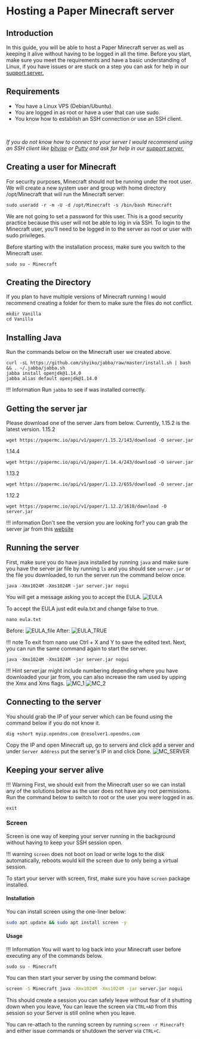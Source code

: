 # Hosting a Paper Minecraft server

## Introduction
In this guide, you will be able to host a Paper Minecraft server as well as keeping it alive without having to be logged in all the time. Before you start, make sure you meet the requirements and have a basic understanding of Linux, if you have issues or are stuck on a step you can ask for help in our [support server.](https://discord.gg/jcKEyxn)

## Requirements 
* You have a Linux VPS (Debian/Ubuntu).
* You are logged in as root or have a user that can use sudo.
* You know how to establish an SSH connection or use an SSH client.
<br/>

*If you do not know how to connect to your server I would recommend using an SSH client like [bitvise](https://www.bitvise.com/ssh-client-download) or [Putty](https://www.putty.org/) and ask for help in our [support server.](https://discord.gg/jcKEyxn)*

## Creating a user for Minecraft
For security purposes, Minecraft should not be running under the root user. We will create a new system user and group with home directory /opt/Minecraft that will run the Minecraft server:

```
sudo useradd -r -m -U -d /opt/Minecraft -s /bin/bash Minecraft
```
We are not going to set a password for this user. This is a good security practice because this user will not be able to log in via SSH. To login to the Minecraft user, you’ll need to be logged in to the server as root or user with sudo privileges.

Before starting with the installation process, make sure you switch to the Minecraft user.

```
sudo su - Minecraft
```

## Creating the Directory 
If you plan to have multiple versions of Minecraft running I would recommend creating a folder for them to make sure the files do not conflict.
```
mkdir Vanilla
cd Vanilla
```

## Installing Java
Run the commands below on the Minecraft user we created above.
```
curl -sL https://github.com/shyiko/jabba/raw/master/install.sh | bash && . ~/.jabba/jabba.sh
jabba install openjdk@1.14.0
jabba alias default openjdk@1.14.0
```
!!! Information 
    Run `jabba` to see if was installed correctly. 
## Getting the server jar
Please download one of the server Jars from below. Currently, 1.15.2 is the latest version.
1.15.2
```
wget https://papermc.io/api/v1/paper/1.15.2/143/download -O server.jar
```
1.14.4
```
wget https://papermc.io/api/v1/paper/1.14.4/243/download -O server.jar
```
1.13.2
```
wget https://papermc.io/api/v1/paper/1.13.2/655/download -O server.jar
```
1.12.2
```
wget https://papermc.io/api/v1/paper/1.12.2/1618/download -O server.jar
```

!!! information
    Don't see the version you are looking for? you can grab the server jar from this [website](https://papermc.io/legacy)

## Running the server
First, make sure you do have java installed by running `java` and make sure you have the server jar file by running `ls` and you should see `server.jar` or the file you downloaded, to run the server run the command below once.
```
java -Xmx1024M -Xms1024M -jar server.jar nogui
```
You will get a message asking you to accept the EULA.
![EULA](https://i.imgur.com/HgyNGLQ.png)

To accept the EULA just edit eula.txt and change false to true.
```
nano eula.txt
```
Before:
![EULA_file](https://i.imgur.com/8EST1o0.png)
After:
![EULA_TRUE](https://i.imgur.com/vwia9Bo.png)

!!! note
    To exit from nano use Ctrl + X and Y to save the edited text.
Next, you can run the same command again to start the server.
```
java -Xmx1024M -Xms1024M -jar server.jar nogui
```
!!! Hint
    server.jar might include numbering depending where you have downloaded your jar from, you can also increase the ram used by upping the Xmx and Xms flags.
![MC_1](https://i.imgur.com/3TqN7J2.png)
![MC_2](https://i.imgur.com/XCipNhG.png)

## Connecting to the server
You should grab the IP of your server which can be found using the command below if you do not know it.

```
dig +short myip.opendns.com @resolver1.opendns.com
```
 Copy the IP and open Minecraft up, go to servers and click add a server and under `Server Address` put the server's IP in and click Done.
 ![MC_SERVER](https://i.imgur.com/Sv1gMft.png)

## Keeping your server alive

!!! Warning
    First, we should exit from the Minecraft user so we can install any of the solutions below as the user does not have any root permissions.
Run the command below to switch to root or the user you were logged in as.
```
exit
```
### Screen

Screen is one way of keeping your server running in the background without having to keep your SSH session open.

!!! warning
    `screen` does not boot on load or write logs to the disk automatically, reboots would kill the screen due to only being a virtual session.

To start your server with screen, first, make sure you have `screen` package installed.

#### Installation
You can install screen using the one-liner below:
```bash
sudo apt update && sudo apt install screen -y
```
#### Usage

!!! Information
    You will want to log back into your Minecraft user before executing any of the commands below.
```
sudo su - Minecraft
```

You can then start your server by using the command below:
```bash
screen -S Minecraft java -Xmx1024M -Xms1024M -jar server.jar nogui
```
This should create a session you can safely leave without fear of it shutting down when you leave, 
You can leave the screen via `CTRL+AD` from this session so your Server is still online when you leave.

You can re-attach to the running screen by running `screen -r Minecraft` and either issue commands or shutdown the server via `CTRL+C`.